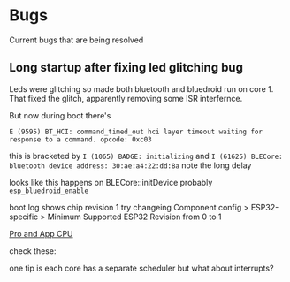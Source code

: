 # Bugs
Current bugs that are being resolved

## Long startup after fixing led glitching bug
Leds were glitching so made both bluetooth and bluedroid run on core 1.
That fixed the glitch, apparently removing some ISR interfernce.

But now during boot there's

``E (9595) BT_HCI: command_timed_out hci layer timeout waiting for response to a command. opcode: 0xc03``

this is bracketed by
``I (1065) BADGE: initializing``
and
``I (61625) BLECore: bluetooth device address: 30:ae:a4:22:dd:8a``
note the long delay

looks like this happens on BLECore::initDevice
probably ``esp_bluedroid_enable``

boot log shows chip revision 1
try changeing  Component config > ESP32-specific > Minimum Supported ESP32 Revision
from 0 to 1

[Pro and App CPU](https://www.esp32.com/viewtopic.php?t=8558)

check these:


one tip is each core has a separate scheduler
but what about interrupts?

